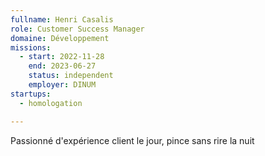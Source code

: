 ```yaml
---
fullname: Henri Casalis
role: Customer Success Manager
domaine: Développement
missions:
  - start: 2022-11-28
    end: 2023-06-27
    status: independent
    employer: DINUM
startups:
  - homologation

---
```



Passionné d'expérience client le jour, pince sans rire la nuit
